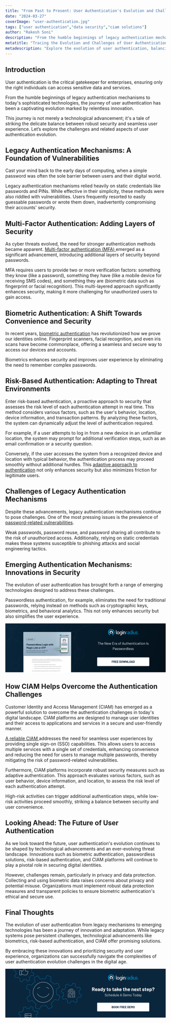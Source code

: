 ```yaml
---
title: "From Past to Present: User Authentication's Evolution and Challenges"
date: "2024-03-27"
coverImage: "user-authentication.jpg"
tags: ["user authentication","data security","ciam solutions"]
author: "Rakesh Soni"
description: "From the humble beginnings of legacy authentication mechanisms to today's sophisticated technologies, the journey of user authentication has been a captivating evolution marked by relentless innovation."
metatitle: "Tracing the Evolution and Challenges of User Authentication"
metadescription: "Explore the evolution of user authentication, balancing security and user experience. Read our blog to understand the challenges & aspects of this journey."
---
```

## Introduction

User authentication is the critical gatekeeper for enterprises, ensuring only the right individuals can access sensitive data and services. 

From the humble beginnings of legacy authentication mechanisms to today's sophisticated technologies, the journey of user authentication has been a captivating evolution marked by relentless innovation. 

This journey is not merely a technological advancement; it's a tale of striking the delicate balance between robust security and seamless user experience. Let’s explore the challenges and related aspects of user authentication evolution.

## Legacy Authentication Mechanisms: A Foundation of Vulnerabilities

Cast your mind back to the early days of computing, when a simple password was often the sole barrier between users and their digital world. 

Legacy authentication mechanisms relied heavily on static credentials like passwords and PINs. While effective in their simplicity, these methods were also riddled with vulnerabilities. Users frequently resorted to easily guessable passwords or wrote them down, inadvertently compromising their accounts' security.

## Multi-Factor Authentication: Adding Layers of Security

As cyber threats evolved, the need for stronger authentication methods became apparent. [Multi-factor authentication (MFA) ](https://www.loginradius.com/multi-factor-authentication/)emerged as a significant advancement, introducing additional layers of security beyond passwords. 

MFA requires users to provide two or more verification factors: something they know (like a password), something they have (like a mobile device for receiving SMS codes), and something they are (biometric data such as fingerprint or facial recognition). This multi-layered approach significantly enhances security, making it more challenging for unauthorized users to gain access.

## Biometric Authentication: A Shift Towards Convenience and Security

In recent years, [biometric authentication](https://www.loginradius.com/blog/identity/biometric-multi-factor-authentication/) has revolutionized how we prove our identities online. Fingerprint scanners, facial recognition, and even iris scans have become commonplace, offering a seamless and secure way to access our devices and accounts. 

Biometrics enhances security and improves user experience by eliminating the need to remember complex passwords.

## Risk-Based Authentication: Adapting to Threat Environments

Enter risk-based authentication, a proactive approach to security that assesses the risk level of each authentication attempt in real time. This method considers various factors, such as the user's behavior, location, device information, and transaction patterns. By analyzing these factors, the system can dynamically adjust the level of authentication required.

For example, if a user attempts to log in from a new device in an unfamiliar location, the system may prompt for additional verification steps, such as an email confirmation or a security question. 

Conversely, if the user accesses the system from a recognized device and location with typical behavior, the authentication process may proceed smoothly without additional hurdles. This [adaptive approach to authentication](https://www.loginradius.com/blog/identity/risk-based-authentication/) not only enhances security but also minimizes friction for legitimate users.

## Challenges of Legacy Authentication Mechanisms

Despite these advancements, legacy authentication mechanisms continue to pose challenges. One of the most pressing issues is the prevalence of [password-related vulnerabilities](https://www.loginradius.com/blog/identity/common-vulnerabilities-password-based-login/). 

Weak passwords, password reuse, and password sharing all contribute to the risk of unauthorized access. Additionally, relying on static credentials makes these systems susceptible to phishing attacks and social engineering tactics.

## Emerging Authentication Mechanisms: Innovations in Security

The evolution of user authentication has brought forth a range of emerging technologies designed to address these challenges. 

Passwordless authentication, for example, eliminates the need for traditional passwords, relying instead on methods such as cryptographic keys, biometrics, and behavioral analytics. This not only enhances security but also simplifies the user experience.

[![DS-passwordless-magic-link-OTP](DS-passwordless-magic-link-OTP.png)](https://www.loginradius.com/resource/passwordless-login-magic-link-otp-datasheet)

## How CIAM Helps Overcome the Authentication Challenges

Customer Identity and Access Management (CIAM) has emerged as a powerful solution to overcome the authentication challenges in today's digital landscape. CIAM platforms are designed to manage user identities and their access to applications and services in a secure and user-friendly manner.

[A reliable CIAM ](www.loginradius.com)addresses the need for seamless user experiences by providing single sign-on (SSO) capabilities. This allows users to access multiple services with a single set of credentials, enhancing convenience and reducing the need for users to manage multiple passwords, thereby mitigating the risk of password-related vulnerabilities.

Furthermore, CIAM platforms incorporate robust security measures such as adaptive authentication. This approach evaluates various factors, such as user behavior, device information, and location, to assess the risk level of each authentication attempt. 

High-risk activities can trigger additional authentication steps, while low-risk activities proceed smoothly, striking a balance between security and user convenience.

## Looking Ahead: The Future of User Authentication

As we look toward the future, user authentication's evolution continues to be shaped by technological advancements and an ever-evolving threat landscape. Innovations such as biometric authentication, passwordless solutions, risk-based authentication, and CIAM platforms will continue to play a pivotal role in securing digital identities.

However, challenges remain, particularly in privacy and data protection. Collecting and using biometric data raises concerns about privacy and potential misuse. Organizations must implement robust data protection measures and transparent policies to ensure biometric authentication's ethical and secure use.

## Final Thoughts 

The evolution of user authentication from legacy mechanisms to emerging technologies has been a journey of innovation and adaptation. While legacy systems pose persistent challenges, technological advancements like biometrics, risk-based authentication, and CIAM offer promising solutions. 

By embracing these innovations and prioritizing security and user experience, organizations can successfully navigate the complexities of user authentication evolution challenges in the digital age.

[![book-a-free-demo-loginradius](../../assets/book-a-demo-loginradius.png)](https://www.loginradius.com/contact-us?utm_source=blog&utm_medium=web&utm_campaign=user-authentication-evolution-challenges)